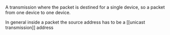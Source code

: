 A transmission where the packet is destined for a single device, so a packet from one device to one device.

In general inside a packet the source address has to be a [[unicast transmission]] address